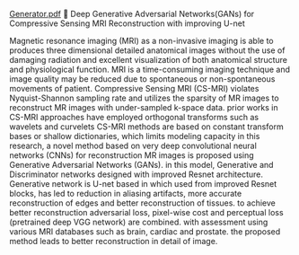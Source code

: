 [Generator.pdf](https://github.com/amiiiirrrr/MriReconstruction/files/7041827/Generator.pdf)
👋 Deep Generative Adversarial Networks(GANs) for Compressive Sensing MRI Reconstruction with improving U-net


Magnetic resonance imaging (MRI) as a non-invasive imaging is able to produces three dimensional detailed anatomical images without the use of damaging radiation and excellent visualization of both anatomical structure and physiological function. MRI is a time-consuming imaging technique and image quality may be reduced due to spontaneous or non-spontaneous movements of patient. Compressive Sensing MRI (CS-MRI) violates Nyquist-Shannon sampling rate and utilizes the sparsity of MR images to reconstruct MR images with under-sampled k-space data. prior works in CS-MRI approaches have employed orthogonal transforms such as wavelets and curvelets CS-MRI methods are based on constant transform bases or shallow dictionaries, which limits modeling capacity in this research, a novel method based on very deep convolutional neural networks (CNNs) for reconstruction MR images is proposed using Generative Adversarial Networks (GANs). in this model, Generative and Discriminator networks designed with improved Resnet architecture. Generative network is U-net based in which used from improved Resnet blocks, has led to reduction in aliasing artifacts, more accurate reconstruction of edges and better reconstruction of tissues. to achieve better reconstruction adversarial loss, pixel-wise cost and perceptual loss (pretrained deep VGG network) are combined. with assessment using various MRI databases such as brain, cardiac and prostate. the proposed method leads to better reconstruction in detail of image.
